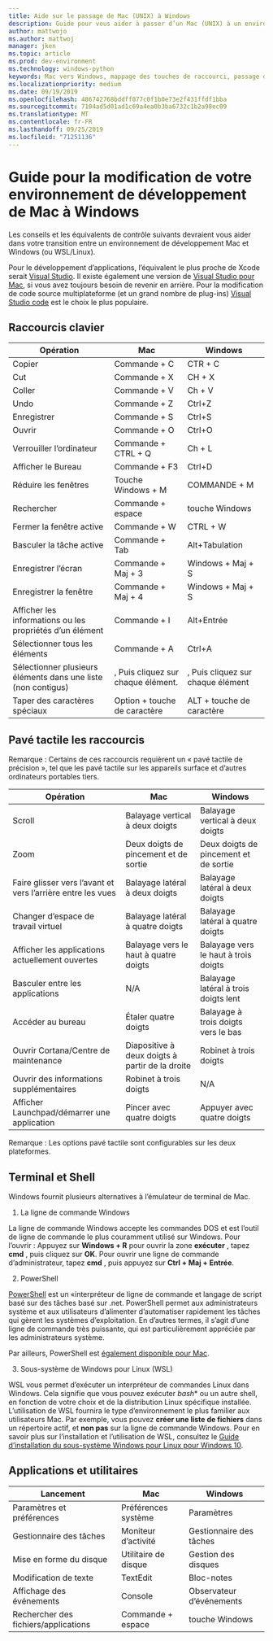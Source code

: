 ```yaml
---
title: Aide sur le passage de Mac (UNIX) à Windows
description: Guide pour vous aider à passer d’un Mac (UNIX) à un environnement de développement Windows, y compris le mappage de touches de raccourci et une brève vue d’ensemble des concepts qui diffèrent entre Mac et Windows.
author: mattwojo
ms.author: mattwoj
manager: jken
ms.topic: article
ms.prod: dev-environment
ms.technology: windows-python
keywords: Mac vers Windows, mappage des touches de raccourci, passage d’UNIX vers Windows, transition de Mac vers Windows, aide à passer de MacBook à la surface, utilisation de Windows pour un utilisateur Macintosh, passage de Macintosh à Windows, aide à la modification des environnements de développement, Mac OS X à Windows, aide passage de Mac à PC
ms.localizationpriority: medium
ms.date: 09/19/2019
ms.openlocfilehash: 486742768bddff077c0f1b0e73e2f431ffdf1bba
ms.sourcegitcommit: 7104ad5d01ad1c69a4ea0b3ba6732c1b2a98ec09
ms.translationtype: MT
ms.contentlocale: fr-FR
ms.lasthandoff: 09/25/2019
ms.locfileid: "71251136"
---
```

# <a name="guide-for-changing-your-dev-environment-from-mac-to-windows"></a>Guide pour la modification de votre environnement de développement de Mac à Windows

Les conseils et les équivalents de contrôle suivants devraient vous aider dans votre transition entre un environnement de développement Mac et Windows (ou WSL/Linux).

Pour le développement d’applications, l’équivalent le plus proche de Xcode serait [Visual Studio](https://visualstudio.microsoft.com). Il existe également une version de [Visual Studio pour Mac](https://visualstudio.microsoft.com/vs/mac/), si vous avez toujours besoin de revenir en arrière. Pour la modification de code source multiplateforme (et un grand nombre de plug-ins) [Visual Studio code](https://code.visualstudio.com/?wt.mc_id=DX_841432) est le choix le plus populaire.


## <a name="keyboard-shortcuts"></a>Raccourcis clavier

| **Opération** | **Mac** | **Windows** |
|---------------|--------------------|---------------------|
| Copier | Commande + C | CTR + C |
| Cut | Commande + X | CH + X |
| Coller | Commande + V | Ch + V |
| Undo | Commande + Z | Ctrl+Z |
| Enregistrer | Commande + S | Ctrl+S |
| Ouvrir | Commande + O | Ctrl+O |
| Verrouiller l’ordinateur | Commande + CTRL + Q | Ch + L |
| Afficher le Bureau | Commande + F3 | Ctrl+D |
| Réduire les fenêtres | Touche Windows + M | COMMANDE + M |
| Rechercher | Commande + espace | touche Windows |
| Fermer la fenêtre active | Commande + W | CTRL + W |
| Basculer la tâche active | Commande + Tab | Alt+Tabulation |
| Enregistrer l’écran | Commande + Maj + 3 | Windows + Maj + S |
| Enregistrer la fenêtre | Commande + Maj + 4 | Windows + Maj + S |
| Afficher les informations ou les propriétés d’un élément | Commande + I | Alt+Entrée |
 | Sélectionner tous les éléments | Commande + A | Ctrl+A |
| Sélectionner plusieurs éléments dans une liste (non contigus) | , Puis cliquez sur chaque élément. | , Puis cliquez sur chaque élément |
| Taper des caractères spéciaux | Option + touche de caractère | ALT + touche de caractère|

## <a name="trackpad-shortcuts"></a>Pavé tactile les raccourcis

Remarque : Certains de ces raccourcis requièrent un « pavé tactile de précision », tel que les pavé tactile sur les appareils surface et d’autres ordinateurs portables tiers.

 **Opération** | **Mac** | **Windows** |
|---------------|--------------------|---------------------|
| Scroll | Balayage vertical à deux doigts | Balayage vertical à deux doigts |
| Zoom | Deux doigts de pincement et de sortie | Deux doigts de pincement et de sortie |
| Faire glisser vers l’avant et vers l’arrière entre les vues | Balayage latéral à deux doigts | Balayage latéral à deux doigts |
| Changer d’espace de travail virtuel | Balayage latéral à quatre doigts | Balayage latéral à quatre doigts |
| Afficher les applications actuellement ouvertes | Balayage vers le haut à quatre doigts | Balayage vers le haut à trois doigts |
| Basculer entre les applications | N/A | Balayage latéral à trois doigts lent |
| Accéder au bureau | Étaler quatre doigts | Balayage à trois doigts vers le bas |
| Ouvrir Cortana/Centre de maintenance | Diapositive à deux doigts à partir de la droite | Robinet à trois doigts |
| Ouvrir des informations supplémentaires | Robinet à trois doigts | N/A |
|Afficher Launchpad/démarrer une application | Pincer avec quatre doigts | Appuyer avec quatre doigts |

Remarque : Les options pavé tactile sont configurables sur les deux plateformes.

## <a name="terminal-and-shell"></a>Terminal et Shell

Windows fournit plusieurs alternatives à l’émulateur de terminal de Mac.

1. La ligne de commande Windows

La ligne de commande Windows accepte les commandes DOS et est l’outil de ligne de commande le plus couramment utilisé sur Windows. Pour l’ouvrir : Appuyez sur **Windows + R** pour ouvrir la zone **exécuter** , tapez **cmd** , puis cliquez sur **OK**. Pour ouvrir une ligne de commande d’administrateur, tapez **cmd** , puis appuyez sur **Ctrl + Maj + Entrée**. 

2. PowerShell

[PowerShell](https://docs.microsoft.com/powershell/scripting/overview?view=powershell-6) est un «interpréteur de ligne de commande et langage de script basé sur des tâches basé sur .net. PowerShell permet aux administrateurs système et aux utilisateurs d’alimenter d’automatiser rapidement les tâches qui gèrent les systèmes d’exploitation. En d’autres termes, il s’agit d’une ligne de commande très puissante, qui est particulièrement appréciée par les administrateurs système.

Par ailleurs, PowerShell est [également disponible pour Mac](https://docs.microsoft.com/powershell/scripting/install/installing-powershell-core-on-macos?view=powershell-6).

3. Sous-système de Windows pour Linux (WSL)

WSL vous permet d’exécuter un interpréteur de commandes Linux dans Windows. Cela signifie que vous pouvez exécuter *bash** ou un autre shell, en fonction de votre choix et de la distribution Linux spécifique installée. L’utilisation de WSL fournira le type d’environnement le plus familier aux utilisateurs Mac. Par exemple, vous pouvez **créer une liste de fichiers** dans un répertoire actif, et **non pas** sur la ligne de commande Windows. Pour en savoir plus sur l’installation et l’utilisation de WSL, consultez le [Guide d’installation du sous-système Windows pour Linux pour Windows 10](https://docs.microsoft.com/en-us/windows/wsl/install-win10).

## <a name="apps-and-utilities"></a>Applications et utilitaires

 **Lancement** | **Mac** | **Windows** |
|---------------|--------------------|---------------------|
| Paramètres et préférences | Préférences système | Paramètres |
| Gestionnaire des tâches | Moniteur d’activité | Gestionnaire des tâches |
| Mise en forme du disque | Utilitaire de disque | Gestion des disques |
| Modification de texte | TextEdit | Bloc-notes |
| Affichage des événements | Console | Observateur d’événements |
| Rechercher des fichiers/applications | Commande + espace | touche Windows |
